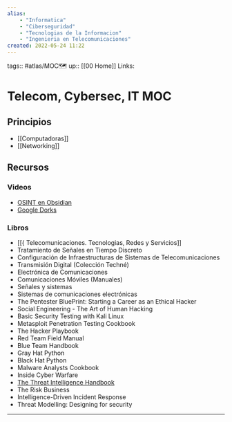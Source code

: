 ```yaml
---
alias: 
	- "Informatica"
	- "Ciberseguridad"
	- "Tecnologias de la Informacion"
	- "Ingenieria en Telecomunicaciones"
created: 2022-05-24 11:22
---
```

tags:: #atlas/MOC🗺 
up:: [[00 Home]]
Links: 
# Telecom, Cybersec, IT MOC
## Principios
- [[Computadoras]]
- [[Networking]]
## Recursos
### Videos
- [OSINT en Obsidian](https://www.youtube.com/watch?v=sKF37Ng4gaI&list=WL&index=5)
- [Google Dorks](https://www.youtube.com/watch?v=lESeJ3EViCo&list=WL&index=7)
### Libros
- [[{ Telecomunicaciones. Tecnologias, Redes y Servicios]]
- Tratamiento de Señales en Tiempo Discreto
- Configuración de Infraestructuras de Sistemas de Telecomunicaciones
- Transmisión Digital (Colección Techné)
- Electrónica de Comunicaciones
- Comunicaciones Móviles (Manuales)
- Señales y sistemas
- Sistemas de comunicaciones electrónicas
- The Pentester BluePrint: Starting a Career as an Ethical Hacker 
- Social Engineering - The Art of Human Hacking
- Basic Security Testing with Kali Linux
- Metasploit Penetration Testing Cookbook
- The Hacker Playbook
- Red Team Field Manual
- Blue Team Handbook
- Gray Hat Python
- Black Hat Python
- Malware Analysts Cookbook
- Inside Cyber Warfare
-  [The Threat Intelligence Handbook](https://www.youtube.com/redirect?event=video_description&redir_token=QUFFLUhqbm5vTFhERnpnTzJMOXIyNW1oRVVIdFBGQ0VUUXxBQ3Jtc0tteTlabTEtRms1czhVeEJGZHFEc2pIWElHSkFSTEh6dFlqeU1HT005UHZPNjFNWXhBNXVkbDZZdENta0l6NEpkdUQ0c213ZDdDWGRzcnhscEgyTnFrLXFLWmQ3VTBjNjktdi1SdExFOE1IZmYwU1ZiZw&q=https%3A%2F%2Fwww.recordedfuture.com%2Fthreat-intelligence-handbook-second-edition%2F&v=Oh2OmtN8jj0)
- The Risk Business
- Intelligence-Driven Incident Response
- Threat Modelling: Designing for security
___
